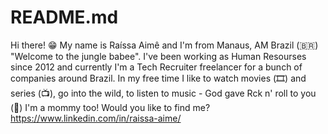 # README.md

Hi there! 😁 My name is Raíssa Aimê and I'm from Manaus, AM Brazil (🇧🇷) "Welcome to the jungle babee". I've been working as Human Resourses since 2012 and currently I'm a Tech Recruiter freelancer for a bunch of companies around Brazil. In my free time I like to watch movies (🎞️) and series (📺), go into the wild, to listen to music - God gave Rck n' roll to you (🎵) I'm a mommy too!  Would you like to find me?   https://www.linkedin.com/in/raissa-aime/
